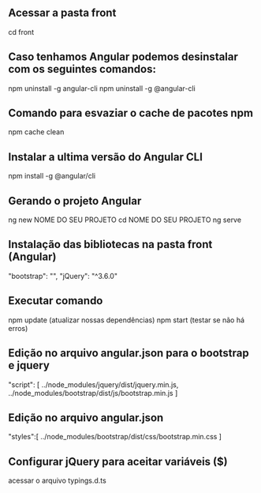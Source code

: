 ## Acessar a pasta front

cd front

## Caso tenhamos Angular podemos desinstalar com os seguintes comandos:

npm uninstall -g angular-cli
npm uninstall -g @angular-cli

## Comando para esvaziar o cache de pacotes npm

npm cache clean

## Instalar a ultima versão do Angular CLI

npm install -g @angular/cli

## Gerando o projeto Angular

ng new NOME DO SEU PROJETO
cd NOME DO SEU PROJETO
ng serve

## Instalação das bibliotecas na pasta front (Angular)

"bootstrap": "",
"jQuery": "^3.6.0"

## Executar comando

npm update (atualizar nossas dependências)
npm start (testar se não há erros)

## Edição no arquivo angular.json para o bootstrap e jquery

"script": [
    ../node_modules/jquery/dist/jquery.min.js,
    ../node_modules/bootstrap/dist/js/bootstrap.min.js
]

## Edição no arquivo angular.json

"styles":[
    ../node_modules/bootstrap/dist/css/bootstrap.min.css
]

## Configurar jQuery para aceitar variáveis ($)

acessar o arquivo typings.d.ts

